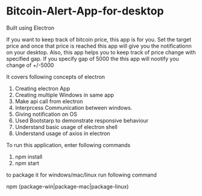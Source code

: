 # Bitcoin-Alert-App-for-desktop
Built using Electron 

If you want to keep track of bitcoin price, this app is for you.
Set the target price and once that price is reached this app will give you the notificationn on your desktop.
Also, this app helps you to keep track of price change with specified gap. If you specify gap of 5000 the this app will nootify you change of +/-5000

It covers following concepts of electron
1. Creating electron App
2. Creating multiple Windows in same app
3. Make api call from electron
4. Interprcess Communication between windows.
5. Giving notification on OS
6. Used Bootstarp to demonstrate responsive behaviour 
7. Understand basic usage of electron shell
8. Understand usage of axios in electron

To run this application, enter following commands

1. npm install
2. npm start

to package it for windows/mac/linux run following command

npm (package-win|package-mac|package-linux)

